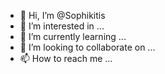 - 👋 Hi, I’m @Sophikitis
- 👀 I’m interested in ...
- 🌱 I’m currently learning ...
- 💞️ I’m looking to collaborate on ...
- 📫 How to reach me ...

<!---
Sophikitis/Sophikitis is a ✨ special ✨ repository because its `README.md` (this file) appears on your GitHub profile.
You can click the Preview link to take a look at your changes.
--->
